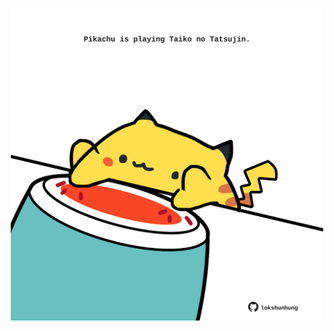 <!-- built at 16/12/2023, 18:00:41 UTC -->
<p align="center">
  <img width="500" height="500" src="./ReadmeImage.svg">
</p>

